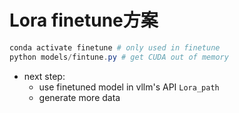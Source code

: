 # Lora finetune方案
```powershell
conda activate finetune # only used in finetune
python models/fintune.py # get CUDA out of memory
```
* next step:
    * use finetuned model in vllm's API `Lora_path`
    * generate more data
